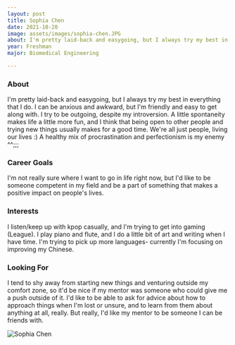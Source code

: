 ```yaml
---
layout: post
title: Sophia Chen 
date: 2021-10-20
image: assets/images/sophia-chen.JPG
about: I'm pretty laid-back and easygoing, but I always try my best in everything that I do. I can be anxious and awkward, but I'm friendly and easy to get along with. I try to be outgoing, despite my introversion. A little spontaneity makes life a little more fun, and I think that being open to other people and trying new things usually makes for a good time. We're all just people, living our lives :). A healthy mix of procrastination and perfectionism is my enemy ^^;;;
year: Freshman
major: Biomedical Engineering

---
```


### About

I'm pretty laid-back and easygoing, but I always try my best in everything that I do. I can be anxious and awkward, but I'm friendly and easy to get along with. I try to be outgoing, despite my introversion. A little spontaneity makes life a little more fun, and I think that being open to other people and trying new things usually makes for a good time. We're all just people, living our lives :)
A healthy mix of procrastination and perfectionism is my enemy ^^;;;

### Career Goals

I'm not really sure where I want to go in life right now, but I'd like to be someone competent in my field and be a part of something that makes a positive impact on people's lives. 

### Interests

I listen/keep up with kpop casually, and I'm trying to get into gaming (League). I play piano and flute, and I do a little bit of art and writing when I have time. I'm trying to pick up more languages- currently I'm focusing on improving my Chinese.

### Looking For

I tend to shy away from starting new things and venturing outside my comfort zone, so it'd be nice if my mentor was someone who could give me a push outside of it. I'd like to be able to ask for advice about how to approach things when I'm lost or unsure, and to learn from them about anything at all, really. But really, I'd like my mentor to be someone I can be friends with. 

<div class="text-center my-5">
    <img src="{ https://sase-drexel.github.io/mentorship-2021/assets/images/sophia-chen.JPG | absolute_url }" alt="Sophia Chen" class="rounded post-img" />
</div>
